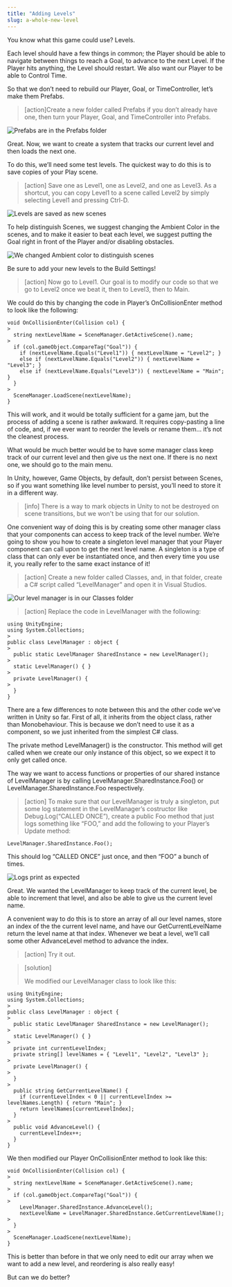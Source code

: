 ```yaml
---
title: "Adding Levels"
slug: a-whole-new-level
---
```


You know what this game could use? Levels.

Each level should have a few things in common; the Player should be able to navigate between things to reach a Goal, to advance to the next Level. If the Player hits anything, the Level should restart. We also want our Player to be able to Control Time.

So that we don’t need to rebuild our Player, Goal, or TimeController, let’s make them Prefabs.

>[action]Create a new folder called Prefabs if you don’t already have one, then turn your Player, Goal, and TimeController into Prefabs.

![Prefabs are in the Prefabs folder](../media/image119.png)

Great. Now, we want to create a system that tracks our current level and then loads the next one.

To do this, we’ll need some test levels. The quickest way to do this is to save copies of your Play scene.

>[action]
>Save one as Level1, one as Level2, and one as Level3. As a shortcut, you can copy Level1 to a scene called Level2 by simply selecting Level1 and pressing Ctrl-D.

![Levels are saved as new scenes](../media/image32.png)

To help distinguish Scenes, we suggest changing the Ambient Color in the scenes, and to make it easier to beat each level, we suggest putting the Goal right in front of the Player and/or disabling obstacles.

![We changed Ambient color to distinguish scenes](../media/image122.png)

Be sure to add your new levels to the Build Settings!

>[action]
>Now go to Level1. Our goal is to modify our code so that we go to Level2 once we beat it, then to Level3, then to Main.

We could do this by changing the code in Player’s OnCollisionEnter method to look like the following:
>
```
void OnCollisionEnter(Collision col) {
>
  string nextLevelName = SceneManager.GetActiveScene().name;
>
  if (col.gameObject.CompareTag("Goal")) {
    if (nextLevelName.Equals("Level1")) { nextLevelName = "Level2"; }
    else if (nextLevelName.Equals("Level2")) { nextLevelName = "Level3"; }
    else if (nextLevelName.Equals("Level3")) { nextLevelName = "Main"; }
  }
>
  SceneManager.LoadScene(nextLevelName);
}
```

This will work, and it would be totally sufficient for a game jam, but the process of adding a scene is rather awkward. It requires copy-pasting a line of code, and, if we ever want to reorder the levels or rename them… it’s not the cleanest process.

What would be much better would be to have some manager class keep track of our current level and then give us the next one. If there is no next one, we should go to the main menu.

In Unity, however, Game Objects, by default, don’t persist between Scenes, so if you want something like level number to persist, you’ll need to store it in a different way.

>[info]
>There is a way to mark objects in Unity to not be destroyed on scene transitions, but we won't be using that for our solution.

One convenient way of doing this is by creating some other manager class that your components can access to keep track of the level number. We’re going to show you how to create a singleton level manager that your Player component can call upon to get the next level name. A singleton is a type of class that can only ever be instantiated once, and then every time you use it, you really refer to the same exact instance of it!

>[action]
>Create a new folder called Classes, and, in that folder, create a C\# script called “LevelManager” and open it in Visual Studios.

![Our level manager is in our Classes folder](../media/image128.png)

>[action]
>Replace the code in LevelManager with the following:
>
```
using UnityEngine;
using System.Collections;
>
public class LevelManager : object {
>
  public static LevelManager SharedInstance = new LevelManager();
>
  static LevelManager() { }
>
  private LevelManager() {
>
  }
}
```

There are a few differences to note between this and the other code we’ve written in Unity so far. First of all, it inherits from the object class, rather than Monobehaviour. This is because we don’t need to use it as a component, so we just inherited from the simplest C\# class.

The private method LevelManager() is the constructor. This method will get called when we create our only instance of this object, so we expect it to only get called once.

The way we want to access functions or properties of our shared instance of LevelManager is by calling LevelManager.SharedInstance.Foo() or LevelManager.SharedInstance.Foo respectively.

>[action]
>To make sure that our LevelManager is truly a singleton, put some log statement in the LevelManager’s costructor like Debug.Log(“CALLED ONCE”), create a public Foo method that just logs something like “FOO,” and add the following to your Player’s Update method:
>
```
LevelManager.SharedInstance.Foo();
```

This should log “CALLED ONCE” just once, and then “FOO” a bunch of times.

![Logs print as expected](../media/image03.png)

Great. We wanted the LevelManager to keep track of the current level, be able to increment that level, and also be able to give us the current level name.

A convenient way to do this is to store an array of all our level names, store an index of the the current level name, and have our GetCurrentLevelName return the level name at that index. Whenever we beat a level, we’ll call some other AdvanceLevel method to advance the index.

>[action]
>Try it out.

<!-- -->

>[solution]
>
>We modified our LevelManager class to look like this:
>
```
using UnityEngine;
using System.Collections;
>
public class LevelManager : object {
>
  public static LevelManager SharedInstance = new LevelManager();
>
  static LevelManager() { }
>
  private int currentLevelIndex;
  private string[] levelNames = { "Level1", "Level2", "Level3" };
>
  private LevelManager() {
>
  }
>
  public string GetCurrentLevelName() {
    if (currentLevelIndex < 0 || currentLevelIndex >= levelNames.Length) { return "Main"; }
    return levelNames[currentLevelIndex];
  }
>
  public void AdvanceLevel() {
    currentLevelIndex++;
  }
}
```
>
We then modified our Player OnCollisionEnter method to look like this:
>
```
void OnCollisionEnter(Collision col) {
>
  string nextLevelName = SceneManager.GetActiveScene().name;
>
  if (col.gameObject.CompareTag("Goal")) {
>
    LevelManager.SharedInstance.AdvanceLevel();
    nextLevelName = LevelManager.SharedInstance.GetCurrentLevelName();
>
  }
>
  SceneManager.LoadScene(nextLevelName);
}
```

This is better than before in that we only need to edit our array when we want to add a new level, and reordering is also really easy!

But can we do better?
